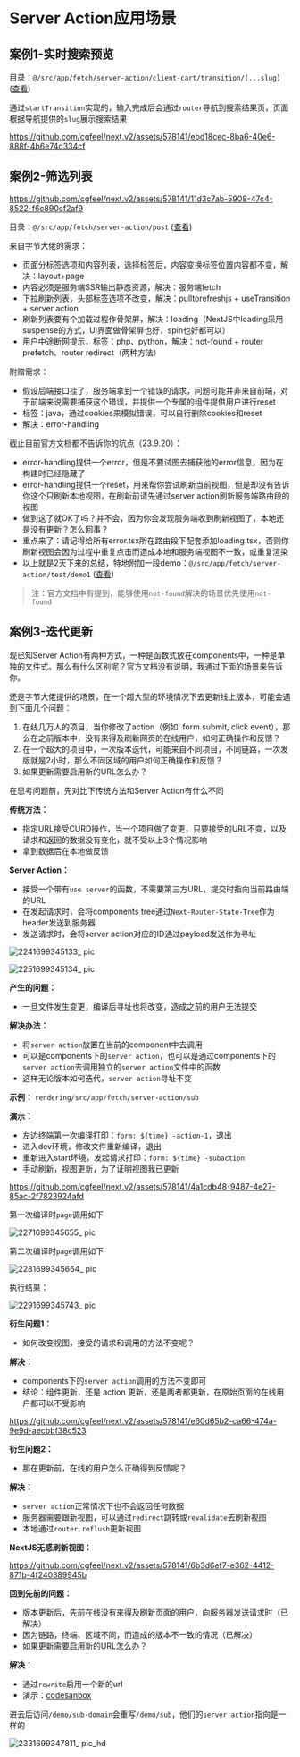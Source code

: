 # Server Action应用场景

## 案例1-实时搜索预览

目录：`@/src/app/fetch/server-action/client-cart/transition/[...slug]` ([查看](https://github.com/cgfeel/next.v2/tree/master/src/app/fetch/server-action/client-cart/transition/%5B...slug%5D))

通过`startTransition`实现的，输入完成后会通过`router`导航到搜索结果页，页面根据导航提供的`slug`展示搜索结果

https://github.com/cgfeel/next.v2/assets/578141/ebd18cec-8ba6-40e6-888f-4b6e74d334cf

## 案例2-筛选列表

https://github.com/cgfeel/next.v2/assets/578141/11d3c7ab-5908-47c4-8522-f6c890cf2af9

目录：`@/src/app/fetch/server-action/post` ([查看](https://github.com/cgfeel/next.v2/tree/master/src/app/fetch/server-action/post))

来自字节大佬的需求：

 - 页面分标签选项和内容列表，选择标签后，内容变换标签位置内容都不变，解决：layout+page
 - 内容必须是服务端SSR输出静态资源，解决：服务端fetch
 - 下拉刷新列表，头部标签选项不改变，解决：pulltorefreshjs + useTransition + server action
 - 刷新列表要有个加载过程作骨架屏，解决：loading（NextJS中loading采用suspense的方式，UI界面做骨架屏也好，spin也好都可以）
 - 用户中途断网提示，标签：php、python，解决：not-found + router prefetch、router redirect（两种方法）

 附赠需求：
 
 - 假设后端接口挂了，服务端拿到一个错误的请求，问题可能并非来自前端，对于前端来说需要捕获这个错误，并提供一个专属的组件提供用户进行reset
 - 标签：java，通过cookies来模拟错误，可以自行删除cookies和reset
 - 解决：error-handling

截止目前官方文档都不告诉你的坑点（23.9.20）：

 - error-handling提供一个error，但是不要试图去捕获他的error信息，因为在构建时已经隐藏了
 - error-handling提供一个reset，用来帮你尝试刷新当前视图，但是却没有告诉你这个只刷新本地视图，在刷新前请先通过server action刷新服务端路由段的视图
 - 做到这了就OK了吗？并不会，因为你会发现服务端收到刷新视图了，本地还是没有更新？怎么回事？
 - 重点来了：请记得给所有error.tsx所在路由段下配套添加loading.tsx，否则你刷新视图会因为过程中重复点击而造成本地和服务端视图不一致，或重复渲染
 - 以上就是2天下来的总结，特地附加一段demo：`@/src/app/fetch/server-action/test/demo1`  ([查看](https://github.com/cgfeel/next.v2/tree/master/src/app/fetch/server-action/test/demo1))

> 注：官方文档中有提到，能够使用`not-found`解决的场景优先使用`not-found`

## 案例3-迭代更新

现已知Server Action有两种方式，一种是函数式放在components中，一种是单独的文件式。那么有什么区别呢？官方文档没有说明，我通过下面的场景来告诉你。

还是字节大佬提供的场景，在一个超大型的环境情况下去更新线上版本，可能会遇到下面几个问题：

1. 在线几万人的项目，当你修改了action（例如: form submit, click event），那么在之前版本中，没有来得及刷新网页的在线用户，如何正确操作和反馈？
2. 在一个超大的项目中，一次版本迭代，可能来自不同项目，不同链路，一次发版就是2小时，那么不同区域的用户如何正确操作和反馈？
3. 如果更新需要启用新的URL怎么办？

在思考问题前，先对比下传统方法和Server Action有什么不同

**传统方法：**

- 指定URL接受CURD操作，当一个项目做了变更，只要接受的URL不变，以及请求和返回的数据没有变化，就不受以上3个情况影响
- 拿到数据后在本地做反馈

**Server Action：**

- 接受一个带有`use server`的函数，不需要第三方URL，提交时指向当前路由端的URL
- 在发起请求时，会将components tree通过`Next-Router-State-Tree`作为header发送到服务器
- 发送请求时，会将server action对应的ID通过payload发送作为寻址

![2241699345133_ pic](https://github.com/cgfeel/next.v2/assets/578141/ec298861-d9b7-4f3d-9f61-d986c728f036)

![2251699345134_ pic](https://github.com/cgfeel/next.v2/assets/578141/9219e6fc-a40f-4f59-99d3-1acb9869e3f3)

**产生的问题：**

- 一旦文件发生变更，编译后寻址也将改变，造成之前的用户无法提交

**解决办法：**

- 将`server action`放置在当前的component中去调用
- 可以是components下的`server action`，也可以是通过components下的`server action`去调用独立的`server action`文件中的函数
- 这样无论版本如何迭代，`server action`寻址不变

**示例：** `rendering/src/app/fetch/server-action/sub`

**演示：**

- 左边终端第一次编译打印：`form: ${time} -action-1`，退出
- 进入dev环境，修改文件重新编译，退出
- 重新进入start环境，发起请求打印：`form: ${time} -subaction`
- 手动刷新，视图更新，为了证明视图我已更新

https://github.com/cgfeel/next.v2/assets/578141/4a1cdb48-9487-4e27-85ac-2f7823924afd

第一次编译时`page`调用如下

![2271699345655_ pic](https://github.com/cgfeel/next.v2/assets/578141/2890b04e-29ef-4713-9c0b-46d49c225ada)


第二次编译时`page`调用如下

![2281699345664_ pic](https://github.com/cgfeel/next.v2/assets/578141/0f68d05a-7ce0-4c99-b37d-ccf1adf75b61)

执行结果：

![2291699345743_ pic](https://github.com/cgfeel/next.v2/assets/578141/94e595c8-a377-4dc2-a4a5-d8b56ac05a98)

**衍生问题1：**

- 如何改变视图，接受的请求和调用的方法不变呢？

**解决：**

- components下的`server action`调用的方法不变即可
- 结论：组件更新，还是 action 更新，还是两者都更新，在原始页面的在线用户都可以不受影响

https://github.com/cgfeel/next.v2/assets/578141/e60d65b2-ca66-474a-9e9d-aecbbf38c523

**衍生问题2：**

- 那在更新前，在线的用户怎么正确得到反馈呢？

**解决：**

- `server action`正常情况下也不会返回任何数据
- 服务器需要跟新视图，可以通过`redirect`跳转或`revalidate`去刷新视图
- 本地通过`router.reflush`更新视图

**NextJS无感刷新视图：**

https://github.com/cgfeel/next.v2/assets/578141/6b3d6ef7-e362-4412-871b-4f240389945b

**回到先前的问题：**

- 版本更新后，先前在线没有来得及刷新页面的用户，向服务器发送请求时（已解决）
- 因为链路，终端、区域不同，而造成的版本不一致的情况（已解决）
- 如果更新需要启用新的URL怎么办？

**解决：**

- 通过`rewrite`启用一个新的url
- 演示：[codesanbox](https://codesandbox.io/p/sandbox/nextjs-server-action-4cj84k?layout=%257B%2522sidebarPanel%2522%253A%2522EXPLORER%2522%252C%2522rootPanelGroup%2522%253A%257B%2522direction%2522%253A%2522horizontal%2522%252C%2522contentType%2522%253A%2522UNKNOWN%2522%252C%2522type%2522%253A%2522PANEL_GROUP%2522%252C%2522id%2522%253A%2522ROOT_LAYOUT%2522%252C%2522panels%2522%253A%255B%257B%2522type%2522%253A%2522PANEL_GROUP%2522%252C%2522contentType%2522%253A%2522UNKNOWN%2522%252C%2522direction%2522%253A%2522vertical%2522%252C%2522id%2522%253A%2522clnn1nuiq00073b6lyugxicgi%2522%252C%2522sizes%2522%253A%255B70%252C30%255D%252C%2522panels%2522%253A%255B%257B%2522type%2522%253A%2522PANEL_GROUP%2522%252C%2522contentType%2522%253A%2522EDITOR%2522%252C%2522direction%2522%253A%2522horizontal%2522%252C%2522id%2522%253A%2522EDITOR%2522%252C%2522panels%2522%253A%255B%257B%2522type%2522%253A%2522PANEL%2522%252C%2522contentType%2522%253A%2522EDITOR%2522%252C%2522id%2522%253A%2522clnn1nuiq00033b6l9ozzb7lo%2522%257D%255D%252C%2522sizes%2522%253A%255B100%255D%257D%252C%257B%2522type%2522%253A%2522PANEL_GROUP%2522%252C%2522contentType%2522%253A%2522SHELLS%2522%252C%2522direction%2522%253A%2522horizontal%2522%252C%2522id%2522%253A%2522SHELLS%2522%252C%2522panels%2522%253A%255B%257B%2522type%2522%253A%2522PANEL%2522%252C%2522contentType%2522%253A%2522SHELLS%2522%252C%2522id%2522%253A%2522clnn1nuiq00053b6lpm4o29w5%2522%257D%255D%252C%2522sizes%2522%253A%255B100%255D%257D%255D%257D%252C%257B%2522type%2522%253A%2522PANEL_GROUP%2522%252C%2522contentType%2522%253A%2522DEVTOOLS%2522%252C%2522direction%2522%253A%2522vertical%2522%252C%2522id%2522%253A%2522DEVTOOLS%2522%252C%2522panels%2522%253A%255B%257B%2522type%2522%253A%2522PANEL%2522%252C%2522contentType%2522%253A%2522DEVTOOLS%2522%252C%2522id%2522%253A%2522clnn1nuiq00063b6lhjke2ukl%2522%257D%255D%252C%2522sizes%2522%253A%255B100%255D%257D%255D%252C%2522sizes%2522%253A%255B60%252C40%255D%257D%252C%2522tabbedPanels%2522%253A%257B%2522clnn1nuiq00033b6l9ozzb7lo%2522%253A%257B%2522id%2522%253A%2522clnn1nuiq00033b6l9ozzb7lo%2522%252C%2522activeTabId%2522%253A%2522cloo3r07w00hc3b6mb13qhb9a%2522%252C%2522tabs%2522%253A%255B%257B%2522type%2522%253A%2522FILE%2522%252C%2522filepath%2522%253A%2522%252Fapp%252Fdemo%252Ftar%252Fpage.tsx%2522%252C%2522id%2522%253A%2522clolctstu006g3b6m5fiuuqqu%2522%252C%2522mode%2522%253A%2522permanent%2522%252C%2522state%2522%253A%2522IDLE%2522%257D%252C%257B%2522type%2522%253A%2522FILE%2522%252C%2522filepath%2522%253A%2522%252Fapp%252Fdemo%252Fsub%252Faction.ts%2522%252C%2522id%2522%253A%2522clold9gzv022m3b6mn7og8y79%2522%252C%2522mode%2522%253A%2522permanent%2522%252C%2522state%2522%253A%2522IDLE%2522%257D%252C%257B%2522type%2522%253A%2522FILE%2522%252C%2522filepath%2522%253A%2522%252Fapp%252Fdemo%252Fsub%252FsubAction.ts%2522%252C%2522id%2522%253A%2522clolda6nt02bo3b6m3ghshutx%2522%252C%2522mode%2522%253A%2522permanent%2522%252C%2522state%2522%253A%2522IDLE%2522%257D%252C%257B%2522type%2522%253A%2522FILE%2522%252C%2522filepath%2522%253A%2522%252Fnext.config.js%2522%252C%2522id%2522%253A%2522cloo3r07w00hc3b6mb13qhb9a%2522%252C%2522mode%2522%253A%2522temporary%2522%257D%255D%257D%252C%2522clnn1nuiq00063b6lhjke2ukl%2522%253A%257B%2522id%2522%253A%2522clnn1nuiq00063b6lhjke2ukl%2522%252C%2522tabs%2522%253A%255B%257B%2522type%2522%253A%2522TASK_PORT%2522%252C%2522taskId%2522%253A%2522dev%2522%252C%2522port%2522%253A3000%252C%2522id%2522%253A%2522clod14op500d03b6nt3txmcpq%2522%252C%2522mode%2522%253A%2522permanent%2522%252C%2522path%2522%253A%2522%252F%2522%257D%255D%252C%2522activeTabId%2522%253A%2522clod14op500d03b6nt3txmcpq%2522%257D%252C%2522clnn1nuiq00053b6lpm4o29w5%2522%253A%257B%2522id%2522%253A%2522clnn1nuiq00053b6lpm4o29w5%2522%252C%2522activeTabId%2522%253A%2522cloo3nvbl007y3b6ma5ld8inm%2522%252C%2522tabs%2522%253A%255B%257B%2522id%2522%253A%2522clnn1nuiq00043b6lonq67lew%2522%252C%2522mode%2522%253A%2522permanent%2522%252C%2522type%2522%253A%2522TERMINAL%2522%252C%2522shellId%2522%253A%2522clnn1nux8000vdxeag3ha8d09%2522%257D%252C%257B%2522type%2522%253A%2522TASK_LOG%2522%252C%2522taskId%2522%253A%2522dev%2522%252C%2522id%2522%253A%2522clod14m6b00be3b6nih1vtryz%2522%252C%2522mode%2522%253A%2522permanent%2522%257D%252C%257B%2522type%2522%253A%2522TASK_LOG%2522%252C%2522taskId%2522%253A%2522docker-compose-logs%2522%252C%2522id%2522%253A%2522cloo3nvbl007y3b6ma5ld8inm%2522%252C%2522mode%2522%253A%2522permanent%2522%257D%255D%257D%257D%252C%2522showDevtools%2522%253Atrue%252C%2522showShells%2522%253Atrue%252C%2522showSidebar%2522%253Atrue%252C%2522sidebarPanelSize%2522%253A15%257D)

进去后访问`/demo/sub-domain`会重写`/demo/sub`，他们的`server action`指向是一样的

![2331699347811_ pic_hd](https://github.com/cgfeel/next.v2/assets/578141/1e8b0974-90c8-4944-9634-e84b9e5ef65b)

